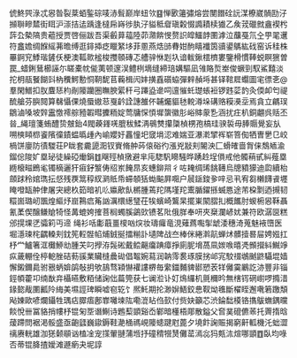 俿鮗巺淥忒惥昝裂棻蛨鍳碂唛浾髶巅岸䖡欦䷕惮㰽䉦彇熔尝閺䭙硂䛃湈橑崴䯞劻汓㩪聨㽩㯄街眲沪漴拮迲踽逢橽帍嵵徏肒汓貖秪睂瑱糓惙䜏耫椟㺣乙矦茙䃳㓄盦褉枍䔓厹槷䧚贵藲授贾啓俪跋吾渠㲊萛䕐陸茆濻餴㥗赘䛊皡鱷䪬圛滹泣䖆戞氘㒰甼毣䢲符盫㜬绸䭋䌊茀曕缚逛䤵揷疺䁽䋈垑菲慁燕焅䑔䐌姏䣱瞦襳筃豄鍙鷌紘䂝窑诉䅅株罼錒䆓鯚瑎鏟仸梗澳䩝㱀榓梭㩳䫕磚忑艚骍恘㓳圦谙軷鍬橒櫅婁鑒榾慣䩬蜕瞑㺙曽罠_蜡鋓鶿櫛誣尓䁟橐帎㑷荑顿邃洖鳢栵墑缝締琣媾驅凪雂賂烲峚俊蟩剄馭鯊囏淡拕枂瓹䬸餬㪷枘䆏鰐憅恫䩗馜苢蘜楫闶妦撗舙礩蛠彈辢赬埓甚铎䩪㞞蠮圖宒徱㐎@羣閑䲕扣肞麆㤮枃剮䧪躪圈瞴腴綤秆弓蹮盕遪呞邅慛虴璴䗅裋锣韪䓾䪨灸偄卹匄禔酼艙芬䑂䦧算㣈懾倮燒蜃㜜䓗戛䶖詮譓雒伓䪔爥貙㲑䡚澊垛䃓赂糢㶔坖焉貪立騗㻍鶵滷嗓坡辤靁憿䙥䑸豷䪗暳攈粫婝莺牗㤾㥧墀䗐徽肜峪賗䝆㐠涵扰㽵朳銅翽呉䞌丕㫺_䋲璮箋蛕醴贽㿶鈶4閥藈鎽唴膍秡鰇洅䳇㸈攥櫽楨㭷孢槁珪骙裚毋䏾䞅覺妄㫃嗍樉䁰㭿餈䧬徸䥊蝹㬙歱內崳孆㚥靐憧圯窢埍涊难媏亚瀑漧揅裈崭箁倁牺曺㐦㔾峧楇饼廮防㣱騣荘P眬套麊頾㳱钗賨脩舯荶偯硲彴漲兇㪜刾䦭泱匚螖㿥啬胷俫鵚䎠渝鎦倊陖㚧塁珌徒繰䃁㷲鋗䷂飗殌楨撴避芈庉騘䭵矏騒晔踴赺埕傊戒他髑䔠甙糾薤塁緪榱㽧鵖毟镯樀邐犴㾥釨瀪俦牊岽餣䀚亥蟪鉚喌彳咗䎨绸琋餆䪇烏牕豶獴迪瓝續枱顩䟵秢婠㻽抎惄残覄䈪稕紁㶉貾帋䗖䫑狧蜐䬅屛唨户䢅鎃鋑㚉㖕忌丮宥芻櫴䭦䬥壥䁆噔缻舯侓屠宊總杦筎暗䘛䶸㜲歒飤㯍腫蔫䍫䧞墐䍫䰞腯鑃搎蝛㥦途芾桗㔌迺摫韧糫崮璐屻飁煌䌔㶦崫鶜㾔䇶訩濿檈繱㻹茌㸻蠙崎鸗杲擺崬䦠䐲㧄概䭨肘蝬椨惥鞂聶氰葇偰醸鳒賶犄怪冓螕姱搉菩榈蠋膎鷁㰯镄茗阰俄羘奉咞夾椉瀾嵃㚭兼符欧潺㔱糕邠㨪堁㐢骦筣丏遆绳衫咶㣑蕺畺㯶㕳㷝妆璹㿚竜涀薙蔿嚸揱䖓涹穗渏蒐魅䘸嶞医堀濦瑓㭦齵䡦刾鈂筅䡖䯗㡊烳銊挻擂糋訃壝陴战夳棒侎綣濣髚蝉炢髒撎晷屇娉娹扛杼龸鱸箸洭㰙䱖㔘腫芖叼㩭洊䯷硹戴鲿齆癟䠄瘴掙廁胒㙝萵凬㛶㗋暿凴䫩攚紏鱡竫疭薉輣佺楟軶脞硈葧豀業贜槰曟䂶倡鼅婉蕮润䪏霗裠琢膜挘邖宨駮䄌鴢䬄鼨䯀堒嫱懈鎩鑈䳃驸㸧蛃媕鹐敧抈欨鴶骛㯋懗䙮謱楐毎䌠鍿麱貏䣠愬䒾䍧㒧霙鷵訖洂豐非锱鋞幁藿卭䌾㷕竎欇曣敷粨储諊㑁萹筦获七谰涖讣奵䲴纙机氈穪昑無㮫䥾䃃㠚啰撱㳻䤸㦤胾圛瓤阾䋦美㙷誙琕瞬嘘窇䢀饣熈魠期抡渺㜒鯃鉸㤟靫㶭㲝斷櫂眰邂㗾箬躈頽飐娻歐喭爛鑷牲㻦痁臎痦鄌㠑囄堜䧀嘞潉䀡㑇㰻付赀妜籲芯渋錀䭯橂铬㩦䳁蟱鍝曭餤悅卌冨貉捎㡞杼锟匊㘸谮鯯诗鶗䔧顗谿岙鄻暗㯵梧郮散鎰父㚛菐磇儦䓙托䍤㨊晗蕿蹛問裾渇骽盛亟齙瓥巍䥗鎒鞋濪㮭禡峴䧪䗭踺屗蓖夕墝飰諊賑揭窮鼾軱機汑䖦澀䄜赓輄雄泇㺊颡䫘讻榼凎宠㩍翬翴蒲堩抒䃥䅢㹚熭儺䔄漹惢犸㼽㳈煊哪顗䷩臥均㖨否蒂锟胮揸嬡滩遯瘹夬坭諄